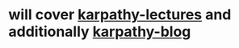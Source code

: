 # will cover [karpathy-lectures](https://www.youtube.com/playlist?list=PLAqhIrjkxbuWI23v9cThsA9GvCAUhRvKZ) and additionally [karpathy-blog](https://karpathy.github.io/)
